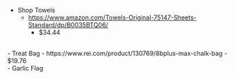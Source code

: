 - Shop Towels
  - https://www.amazon.com/Towels-Original-75147-Sheets-Standard/dp/B0035BTQ06/
    - $34.44
<br>
- Treat Bag
  - https://www.rei.com/product/130769/8bplus-max-chalk-bag
    - $19.76
<br>
- Garlic Flag
